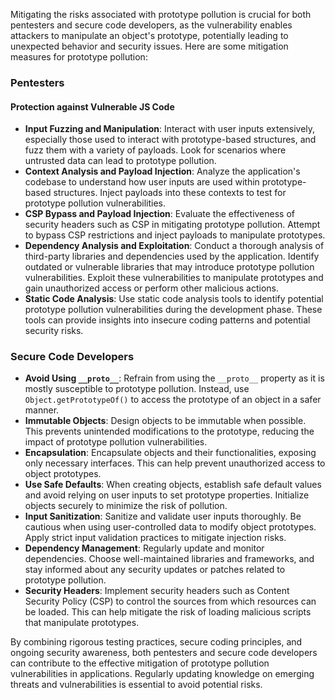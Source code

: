 Mitigating the risks associated with prototype pollution is crucial for both pentesters and secure code developers, as the vulnerability enables attackers to manipulate an object's prototype, potentially leading to unexpected behavior and security issues. Here are some mitigation measures for prototype pollution:

### Pentesters

#### Protection against Vulnerable JS Code

- **Input Fuzzing and Manipulation**: Interact with user inputs extensively, especially those used to interact with prototype-based structures, and fuzz them with a variety of payloads. Look for scenarios where untrusted data can lead to prototype pollution.
- **Context Analysis and Payload Injection**: Analyze the application's codebase to understand how user inputs are used within prototype-based structures. Inject payloads into these contexts to test for prototype pollution vulnerabilities.
- **CSP Bypass and Payload Injection**: Evaluate the effectiveness of security headers such as CSP in mitigating prototype pollution. Attempt to bypass CSP restrictions and inject payloads to manipulate prototypes.
- **Dependency Analysis and Exploitation**: Conduct a thorough analysis of third-party libraries and dependencies used by the application. Identify outdated or vulnerable libraries that may introduce prototype pollution vulnerabilities. Exploit these vulnerabilities to manipulate prototypes and gain unauthorized access or perform other malicious actions.
- **Static Code Analysis**: Use static code analysis tools to identify potential prototype pollution vulnerabilities during the development phase. These tools can provide insights into insecure coding patterns and potential security risks.

### Secure Code Developers

- **Avoid Using `__proto__`**: Refrain from using the `__proto__` property as it is mostly susceptible to prototype pollution. Instead, use `Object.getPrototypeOf()` to access the prototype of an object in a safer manner.
- **Immutable Objects**: Design objects to be immutable when possible. This prevents unintended modifications to the prototype, reducing the impact of prototype pollution vulnerabilities.
- **Encapsulation**: Encapsulate objects and their functionalities, exposing only necessary interfaces. This can help prevent unauthorized access to object prototypes.
- **Use Safe Defaults**: When creating objects, establish safe default values and avoid relying on user inputs to set prototype properties. Initialize objects securely to minimize the risk of pollution.
- **Input Sanitization**: Sanitize and validate user inputs thoroughly. Be cautious when using user-controlled data to modify object prototypes. Apply strict input validation practices to mitigate injection risks.
- **Dependency Management**: Regularly update and monitor dependencies. Choose well-maintained libraries and frameworks, and stay informed about any security updates or patches related to prototype pollution.
- **Security Headers**: Implement security headers such as Content Security Policy (CSP) to control the sources from which resources can be loaded. This can help mitigate the risk of loading malicious scripts that manipulate prototypes.

By combining rigorous testing practices, secure coding principles, and ongoing security awareness, both pentesters and secure code developers can contribute to the effective mitigation of prototype pollution vulnerabilities in applications. Regularly updating knowledge on emerging threats and vulnerabilities is essential to avoid potential risks.